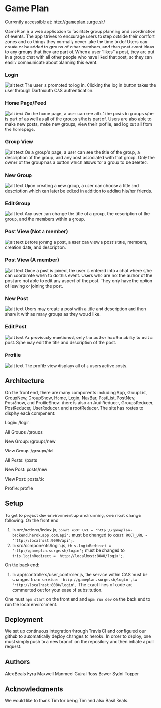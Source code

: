 # Game Plan
Currently accessible at: http://gameplan.surge.sh/

GamePlan is a web application to facilitate group planning and coordination of events. The app strives to encourage users to step outside their comfort zones and do things they normally never take the time to do! Users can create or be added to groups of other members, and then post event ideas to any groups that they are part of. When a user “likes” a post, they are put in a group chat with all other people who have liked that post, so they can easily communicate about planning this event.


### Login
![alt text](readmepictures/Login.png "Login")
The user is prompted to log in. Clicking the log in button takes the user through Dartmouth CAS  authentication.

### Home Page/Feed
![alt text](readmepictures/Home.png "Home")
On the home page, a user can see all of the posts in groups s/he is part of as well as all of the groups s/he is part of. Users are also able to make new posts, make new groups, view their profile, and log out all from the homepage.

### Group View
![alt text](readmepictures/Groupview.png "Groupview")
On a group's page, a user can see the title of the group, a description of the group, and any post associated with that group. Only the owner of the group has a button which allows for a group to be deleted.

### New Group
![alt text](readmepictures/Groupnew.png "Groupnew")
Upon creating a new group, a user can choose a title and description which can later be edited in addition to adding his/her friends.

### Edit Group
![alt text](readmepictures/Groupedit.png "Groupedit")
Any user can change the title of a group, the description of the group, and the members within a group.

### Post View (Not a member)
![alt text](readmepictures/Post-notmember.png "Post")
Before joining a post, a user can view a post's title, members, creation date, and description.

### Post View (A member)
![alt text](readmepictures/Postview.png "Post member")
Once a post is joined, the user is entered into a chat where s/he can coordinate when to do this event. Users who are not the author of the post are not able to edit any aspect of the post. They only have the option of leaving or joining the post.

### New Post
![alt text](readmepictures/Postnew.png "Postnew")
Users may create a post with a title and description and then share it with as many groups as they would like.

### Edit Post
![alt text](readmepictures/Postedit.png "Postedit")
As previously mentioned, only the author has the ability to edit a post. S/he may edit the title and description of the post.

### Profile
![alt text](readmepictures/Profile.png "Profile")
The profile view displays all of a users active posts.


## Architecture
On the front end, there are many components including App, GroupList, GroupNew, GroupShow, Home, Login, NavBar, PostList, PostNew, PostShow, and ProfileShow. there is also an AuthReducer, GroupsReducer, PostReducer, UserReducer, and a rootReducer.
The site has routes to display each component:

Login:
   /login

All Groups
   /groups

New Group:
   /groups/new

View Group:
   /groups/:id

All Posts:
   /posts

New Post:
   posts/new

View Post:
   posts/:id

Profile:
   profile


## Setup
To get to project dev environment up and running, one most change following:
On the front end:
1) In src/actions/index.js, `const ROOT_URL = 'http://gameplan-backend.herokuapp.com/api';` must be changed to `const ROOT_URL = 'http://localhost:9090/api';`.
2) In src/components/login.js, `this.loginRedirect = 'http://gameplan.surge.sh/login';` must be changed to `this.loginRedirect = 'http://localhost:8080/login';`.

On the back end:
1) In app/controllers/user_controller.js, the service within CAS must be changed from `service: 'http://gameplan.surge.sh/login',` to `'http://localhost:8080/login',`
The exact lines of code are commented out for your ease of substitution.

One must `npm start` on the front end and `npm run dev` on the back end to run the local environment.


## Deployment
We set up continuous integration through Travis CI and configured our github to automatically deploy changes to heroku. In order to deploy, one must simply push to a new branch on the repository and then initiate a pull request.


## Authors
Alex Beals
Kyra Maxwell
Manmeet Gujral
Ross Bower
Sydni Topper


## Acknowledgments
We would like to thank Tim for being Tim and also Basil Beals.
